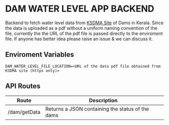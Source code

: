 # DAM WATER LEVEL APP BACKEND
Backend to fetch water level data from [KSDMA Site](https://sdma.kerala.gov.in/dam-water-level/) of Dams in Kerala.
Since the data is uploaded as a pdf without a uniform naming convention of the file, currently the the URL of the pdf file is passed directly to the enviroment file. If anyone has better idea please raise an issue & we can discuss it.

## Enviroment Variables
`DAM_WATER_LEVEL_FILE_LOCATION=<URL of the data pdf file obtained from KSDMA site (https only)>`

## API Routes
Route | Description
------|------------
/dam/getData| Returns a JSON containing the status of the dams